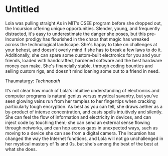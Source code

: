 # Untitled

Lola was pulling straight As in MIT’s CSEE program before she dropped out, the Incursion offering unique opportunities. Slender, young, and frequently distracted, it's easy to underestimate the danger she poses, but this pre-Incursion prodigy has flourished in the chaos that magic has wreaked across the technological landscape. She's happy to take on challenges at your behest, and doesn't overly mind if she has to break a few laws to do it. Additionally, she can spare some custom-built electronics for you and your friends, loaded with handcrafted, hardened software and the best hardware money can make. She's financially stable, through coding bounties and selling custom rigs, and doesn't mind loaning some out to a friend in need.

Thaumaturgy: *Technopath*

It’s not clear how much of Lola's intuitive understanding of electronics and computer programs is natural genius versus mystical savantry, but you've seen glowing veins run from her temples to her fingertips when cracking particularly tough encryption. As best as you can tell, she draws aether as a by-product of intense concentration, and casts spells intuitively and silently. She can feel the flow of information and electricity in devices, and can inject code by touching them; she can send an external sense flowing through networks, and can hop across gaps in unexpected ways, such as moving to a device she can see from a digital camera. The Incursion has changed the way the Internet functions, and Lola will not go unchallenged in her mystical mastery of 1s and 0s, but she's among the best of the best at what she does.